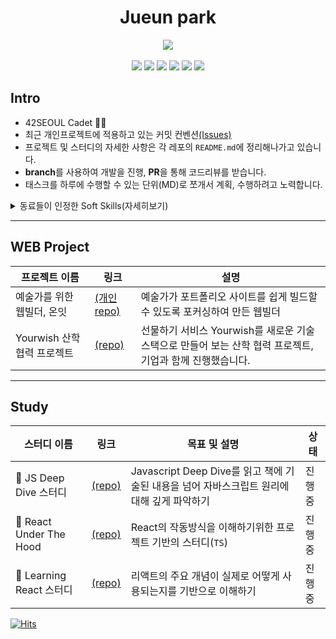   <div align=center>
      <h1>Jueun park</h1>
        <img src="https://github-readme-stats.vercel.app/api?username=humonnom" />
</div>
<br>

<div align=center>  
     <img src="https://img.shields.io/badge/-JS-%23535D6C?logo=javascript" />
     <img src="https://img.shields.io/badge/-REACT-%23181717?logo=react" />
    <img src="https://img.shields.io/badge/-C-%23FF9900?logo=c" />
    <img src="https://img.shields.io/badge/-C%2B%2B-%2361DAFB?logo=cpp" />
    <img src="https://img.shields.io/badge/-Github-%2300599C?logo=github" />
    <img src="https://img.shields.io/badge/-Shell-%23E8E8E8?logo=gnubash" />
 </div>
 


## Intro
* 42SEOUL Cadet 👩‍💻 
* 최근 개인프로젝트에 적용하고 있는 커밋 컨벤션[(Issues)](https://github.com/humonnom/ruth-form/issues/1#issue-1251518315)
* 프로젝트 및 스터디의 자세한 사항은 각 레포의 `README.md`에 정리해나가고 있습니다.
* **branch**를 사용하여 개발을 진행, **PR**을 통해 코드리뷰를 받습니다.
* 태스크를 하루에 수행할 수 있는 단위(MD)로 쪼개서 계획, 수행하려고 노력합니다.
    
    

<details>
<summary>동료들이 인정한 Soft Skills(자세히보기)</summary>
<div markdown="1">
    <br>
    <div align=center>  
    <img src="https://user-images.githubusercontent.com/54441505/171618855-1333b9de-9492-4237-bb08-4cb4dfc322b8.png" width="600" >
        </div>  
    <br>
</div>
</details>

---
## WEB Project
|프로젝트 이름|링크|설명|
|---|---|---|
|예술가를 위한 웹빌더, 온잇|[(개인 repo)](https://github.com/humonnom/ONIT-frontend-forked)|예술가가 포트폴리오 사이트를 쉽게 빌드할 수 있도록 포커싱하여 만든 웹빌더|
|Yourwish 산학협력 프로젝트|[(repo)](https://github.com/42seoul-gifty/frontend-juepark)|선물하기 서비스 Yourwish를 새로운 기술 스택으로 만들어 보는 산학 협력 프로젝트, 기업과 함께 진행했습니다.|

---
## Study
|스터디 이름|링크|목표 및 설명|상태|
|---|---|---|---|
|📖 JS Deep Dive 스터디|[(repo)](https://github.com/hyunahOh/javascript-deep-dive)|Javascript Deep Dive를 읽고 책에 기술된 내용을 넘어 자바스크립트 원리에 대해 깊게 파악하기|진행중|
|🧰 React Under The Hood|[(repo)](https://github.com/humonnom/ruth-form)|React의 작동방식을 이해하기위한 프로젝트 기반의 스터디(`TS`)|진행중|
|📖 Learning React 스터디|[(repo)](https://github.com/Learning-React-42study/Learning-React)|리액트의 주요 개념이 실제로 어떻게 사용되는지를 기반으로 이해하기|진행중|

<!--

-->
<!--
* mginx, minishell, webserve Readme 정리 후에 넣기
-->
  [![Hits](https://hits.seeyoufarm.com/api/count/incr/badge.svg?url=https%3A%2F%2Fgithub.com%2Fhumonnom)](https://hits.seeyoufarm.com) 
